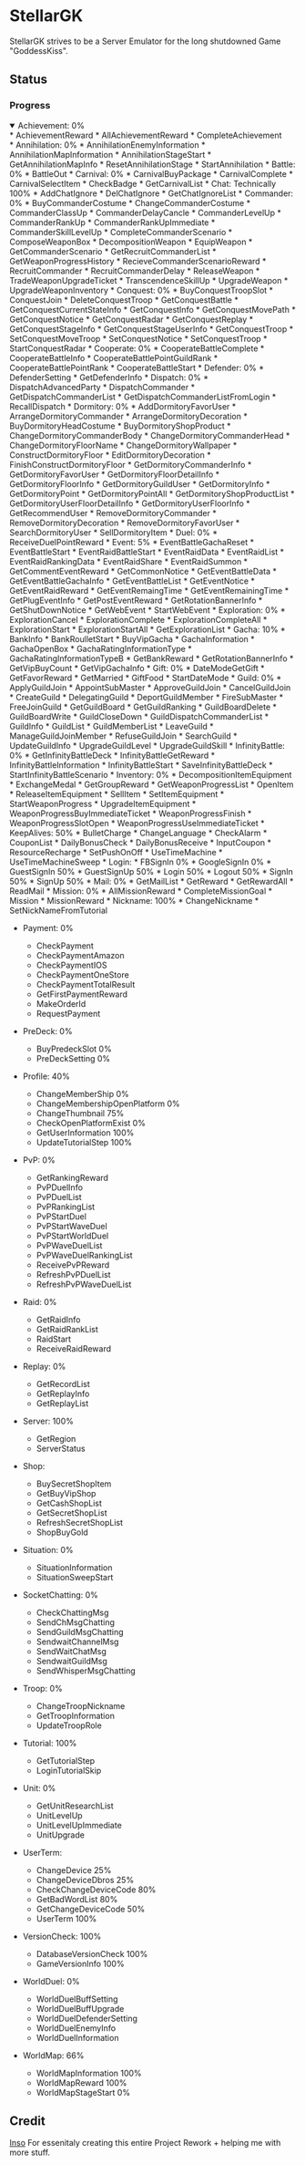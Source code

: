 # StellarGK
StellarGK strives to be a Server Emulator for the long shutdowned Game "GoddessKiss".

## Status


### Progress
<details open>
  <summary>Achievement: 0%</summary>
    * AchievementReward
    * AllAchievementReward
    * CompleteAchievement
</details>
* Annihilation: 0%
    * AnnihilationEnemyInformation
    * AnnihilationMapInformation
    * AnnihilationStageStart
    * GetAnnihilationMapInfo
    * ResetAnnihilationStage
    * StartAnnihilation
* Battle: 0%
    * BattleOut
* Carnival: 0%
    * CarnivalBuyPackage
    * CarnivalComplete
    * CarnivalSelectItem
    * CheckBadge
    * GetCarnivalList
* Chat:  Technically 100%
    * AddChatIgnore
    * DelChatIgnore
    * GetChatIgnoreList
* Commander: 0%
    * BuyCommanderCostume
    * ChangeCommanderCostume
    * CommanderClassUp
    * CommanderDelayCancle
    * CommanderLevelUp
    * CommanderRankUp
    * CommanderRankUpImmediate
    * CommanderSkillLevelUp
    * CompleteCommanderScenario
    * ComposeWeaponBox
    * DecompositionWeapon
    * EquipWeapon
    * GetCommanderScenario
    * GetRecruitCommanderList
    * GetWeaponProgressHistory
    * RecieveCommanderScenarioReward
    * RecruitCommander
    * RecruitCommanderDelay
    * ReleaseWeapon
    * TradeWeaponUpgradeTicket
    * TranscendenceSkillUp
    * UpgradeWeapon
    * UpgradeWeaponInventory
* Conquest: 0%
    * BuyConquestTroopSlot
    * ConquestJoin
    * DeleteConquestTroop
    * GetConquestBattle
    * GetConquestCurrentStateInfo
    * GetConquestInfo
    * GetConquestMovePath
    * GetConquestNotice
    * GetConquestRadar
    * GetConquestReplay
    * GetConquestStageInfo
    * GetConquestStageUserInfo
    * GetConquestTroop
    * SetConquestMoveTroop
    * SetConquestNotice
    * SetConquestTroop
    * StartConquestRadar
* Cooperate: 0%
    * CooperateBattleComplete
    * CooperateBattleInfo
    * CooperateBattlePointGuildRank
    * CooperateBattlePointRank
    * CooperateBattleStart
* Defender: 0%
    * DefenderSetting
    * GetDefenderInfo
* Dispatch: 0%
    * DispatchAdvancedParty
    * DispatchCommander
    * GetDispatchCommanderList
    * GetDispatchCommanderListFromLogin
    * RecallDispatch
* Dormitory: 0%
    * AddDormitoryFavorUser
    * ArrangeDormitoryCommander
    * ArrangeDormitoryDecoration
    * BuyDormitoryHeadCostume
    * BuyDormitoryShopProduct
    * ChangeDormitoryCommanderBody
    * ChangeDormitoryCommanderHead
    * ChangeDormitoryFloorName
    * ChangeDormitoryWallpaper
    * ConstructDormitoryFloor
    * EditDormitoryDecoration
    * FinishConstructDormitoryFloor
    * GetDormitoryCommanderInfo
    * GetDormitoryFavorUser
    * GetDormitoryFloorDetailInfo
    * GetDormitoryFloorInfo
    * GetDormitoryGuildUser
    * GetDormitoryInfo
    * GetDormitoryPoint
    * GetDormitoryPointAll
    * GetDormitoryShopProductList
    * GetDormitoryUserFloorDetailInfo
    * GetDormitoryUserFloorInfo
    * GetRecommendUser
    * RemoveDormitoryCommander
    * RemoveDormitoryDecoration
    * RemoveDormitoryFavorUser
    * SearchDormitoryUser
    * SellDormitoryItem
* Duel: 0%
    * ReceiveDuelPointReward
* Event: 5%
    * EventBattleGachaReset
    * EventBattleStart
    * EventRaidBattleStart
    * EventRaidData
    * EventRaidList
    * EventRaidRankingData
    * EventRaidShare
    * EventRaidSummon
    * GetCommentEventReward
    * GetCommonNotice
    * GetEventBattleData
    * GetEventBattleGachaInfo
    * GetEventBattleList
    * GetEventNotice
    * GetEventRaidReward
    * GetEventRemaingTime
    * GetEventRemainingTime
    * GetPlugEventInfo
    * GetPostEventReward
    * GetRotationBannerInfo
    * GetShutDownNotice
    * GetWebEvent
    * StartWebEvent
* Exploration: 0%
    * ExplorationCancel
    * ExplorationComplete
    * ExplorationCompleteAll
    * ExplorationStart
    * ExplorationStartAll
    * GetExplorationList
* Gacha: 10%
    * BankInfo
    * BankRoulletStart
    * BuyVipGacha
    * GachaInformation
    * GachaOpenBox
    * GachaRatingInformationType
    * GachaRatingInformationTypeB
    * GetBankReward
    * GetRotationBannerInfo
    * GetVipBuyCount
    * GetVipGachaInfo
* Gift: 0%
    * DateModeGetGift
    * GetFavorReward
    * GetMarried
    * GiftFood
    * StartDateMode
* Guild: 0%
    * ApplyGuildJoin
    * AppointSubMaster
    * ApproveGuildJoin
    * CancelGuildJoin
    * CreateGuild
    * DelegatingGuild
    * DeportGuildMember
    * FireSubMaster
    * FreeJoinGuild
    * GetGuildBoard
    * GetGuildRanking
    * GuildBoardDelete
    * GuildBoardWrite
    * GuildCloseDown
    * GuildDispatchCommanderList
    * GuildInfo
    * GuildList
    * GuildMemberList
    * LeaveGuild
    * ManageGuildJoinMember
    * RefuseGuildJoin
    * SearchGuild
    * UpdateGuildInfo
    * UpgradeGuildLevel
    * UpgradeGuildSkill
* InfinityBattle: 0%
    * GetInfinityBattleDeck
    * InfinityBattleGetReward
    * InfinityBattleInformation
    * InfinityBattleStart
    * SaveInfinityBattleDeck
    * StartInfinityBattleScenario
* Inventory: 0%
    * DecompositionItemEquipment
    * ExchangeMedal
    * GetGroupReward
    * GetWeaponProgressList
    * OpenItem
    * ReleaseItemEquipment
    * SellItem
    * SetItemEquipment
    * StartWeaponProgress
    * UpgradeItemEquipment
    * WeaponProgressBuyImmediateTicket
    * WeaponProgressFinish
    * WeaponProgressSlotOpen
    * WeaponProgressUseImmediateTicket
* KeepAlives: 50%
    * BulletCharge
    * ChangeLanguage
    * CheckAlarm
    * CouponList
    * DailyBonusCheck
    * DailyBonusReceive
    * InputCoupon
    * ResourceRecharge
    * SetPushOnOff
    * UseTimeMachine
    * UseTimeMachineSweep
* Login: 
    * FBSignIn 0%
    * GoogleSignIn 0%
    * GuestSignIn 50%
    * GuestSignUp 50%
    * Login 50%
    * Logout 50%
    * SignIn 50%
    * SignUp 50%
* Mail: 0%
    * GetMailList
    * GetReward
    * GetRewardAll
    * ReadMail
* Mission: 0%
    * AllMissionReward
    * CompleteMissionGoal
    * Mission
    * MissionReward
* Nickname: 100%
    * ChangeNickname
    * SetNickNameFromTutorial

* Payment: 0%
    * CheckPayment
    * CheckPaymentAmazon
    * CheckPaymentIOS
    * CheckPaymentOneStore
    * CheckPaymentTotalResult
    * GetFirstPaymentReward
    * MakeOrderId
    * RequestPayment

* PreDeck: 0%
    * BuyPredeckSlot 0%
    * PreDeckSetting 0%

* Profile: 40%
    * ChangeMemberShip 0%
    * ChangeMembershipOpenPlatform 0%
    * ChangeThumbnail 75%
    * CheckOpenPlatformExist 0%
    * GetUserInformation 100%
    * UpdateTutorialStep 100%

* PvP: 0%
    * GetRankingReward
    * PvPDuelInfo
    * PvPDuelList
    * PvPRankingList
    * PvPStartDuel
    * PvPStartWaveDuel
    * PvPStartWorldDuel
    * PvPWaveDuelList
    * PvPWaveDuelRankingList
    * ReceivePvPReward
    * RefreshPvPDuelList
    * RefreshPvPWaveDuelList

* Raid: 0%
    * GetRaidInfo
    * GetRaidRankList
    * RaidStart
    * ReceiveRaidReward

* Replay: 0%
    * GetRecordList
    * GetReplayInfo
    * GetReplayList

* Server: 100%
    * GetRegion
    * ServerStatus

* Shop:
    * BuySecretShopItem
    * GetBuyVipShop
    * GetCashShopList
    * GetSecretShopList
    * RefreshSecretShopList
    * ShopBuyGold

* Situation: 0%
    * SituationInformation
    * SituationSweepStart

* SocketChatting: 0%
    * CheckChattingMsg
    * SendChMsgChatting
    * SendGuildMsgChatting
    * SendwaitChannelMsg
    * SendWaitChatMsg
    * SendwaitGuildMsg
    * SendWhisperMsgChatting
* Troop: 0%
    * ChangeTroopNickname
    * GetTroopInformation
    * UpdateTroopRole
* Tutorial: 100%
    * GetTutorialStep
    * LoginTutorialSkip
* Unit: 0%
    * GetUnitResearchList
    * UnitLevelUp
    * UnitLevelUpImmediate
    * UnitUpgrade
* UserTerm:
    * ChangeDevice 25%
    * ChangeDeviceDbros 25%
    * CheckChangeDeviceCode 80%
    * GetBadWordList 80%
    * GetChangeDeviceCode 50%
    * UserTerm 100%
* VersionCheck: 100%
    * DatabaseVersionCheck 100%
    * GameVersionInfo 100%
* WorldDuel: 0%
    * WorldDuelBuffSetting 
    * WorldDuelBuffUpgrade
    * WorldDuelDefenderSetting
    * WorldDuelEnemyInfo
    * WorldDuelInformation
* WorldMap: 66%
    * WorldMapInformation 100%
    * WorldMapReward 100%
    * WorldMapStageStart 0%

## Credit

[Inso](https://github.com/insomnyawolf) For essenitaly creating this entire Project Rework +  helping me with more stuff.
